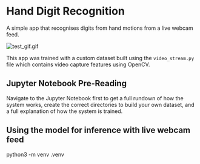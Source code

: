 # Hand Digit Recognition

A simple app that recognises digits from hand motions from a live webcam feed.

![test_gif.gif](test_gif.gif)

This app was trained with a custom dataset built using the `video_stream.py` file which contains video capture features using OpenCV.

## Jupyter Notebook Pre-Reading

Navigate to the Jupyter Notebook first to get a full rundown of how the system works, create the correct directories to build your own dataset, and a full explanation of how the system is trained.

## Using the model for inference with live webcam feed
python3 -m venv .venv
